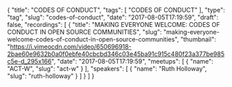 {
  "title": "CODES OF CONDUCT",
  "tags": [
    "CODES OF CONDUCT"
  ],
  "type": "tag",
  "slug": "codes-of-conduct",
  "date": "2017-08-05T17:19:59",
  "draft": false,
  "recordings": [
    {
      "title": "MAKING EVERYONE WELCOME: CODES OF CONDUCT IN OPEN SOURCE COMMUNITIES",
      "slug": "making-everyone-welcome-codes-of-conduct-in-open-source-communities",
      "thumbnail": "https://i.vimeocdn.com/video/650696918-2bae60e9632b0a0f0ebfe40cbcbd346c03e45ba91c915c480f23a377be985c5e-d_295x166",
      "date": "2017-08-05T17:19:59",
      "meetups": [
        {
          "name": "ACT-W",
          "slug": "act-w"
        }
      ],
      "speakers": [
        {
          "name": "Ruth Holloway",
          "slug": "ruth-holloway"
        }
      ]
    }
  ]
}